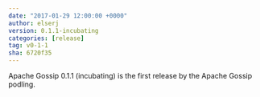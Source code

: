 ```yaml
---
date: "2017-01-29 12:00:00 +0000"
author: elserj
version: 0.1.1-incubating
categories: [release]
tag: v0-1-1
sha: 6720f35
---
```

<!--
{% comment %}
Licensed to the Apache Software Foundation (ASF) under one or more
contributor license agreements.  See the NOTICE file distributed with
this work for additional information regarding copyright ownership.
The ASF licenses this file to you under the Apache License, Version 2.0
(the "License"); you may not use this file except in compliance with
the License.  You may obtain a copy of the License at

http://www.apache.org/licenses/LICENSE-2.0

Unless required by applicable law or agreed to in writing, software
distributed under the License is distributed on an "AS IS" BASIS,
            WITHOUT WARRANTIES OR CONDITIONS OF ANY KIND, either express or implied.
            See the License for the specific language governing permissions and
            limitations under the License.
{% endcomment %}
-->

Apache Gossip 0.1.1 (incubating) is the first release by the Apache Gossip podling.
